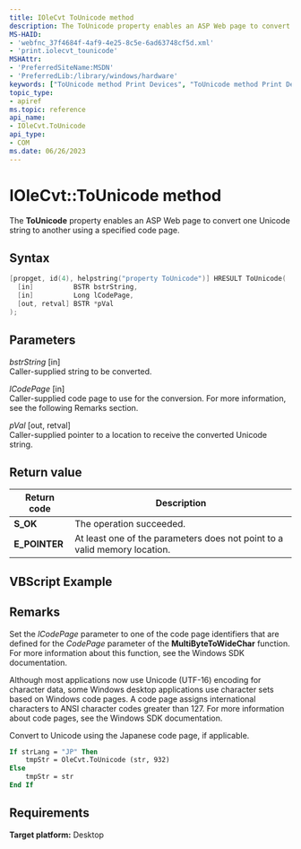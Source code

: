 ```yaml
---
title: IOleCvt ToUnicode method
description: The ToUnicode property enables an ASP Web page to convert one Unicode string to another using a specified code page.
MS-HAID:
- 'webfnc_37f4684f-4af9-4e25-8c5e-6ad63748cf5d.xml'
- 'print.iolecvt_tounicode'
MSHAttr:
- 'PreferredSiteName:MSDN'
- 'PreferredLib:/library/windows/hardware'
keywords: ["ToUnicode method Print Devices", "ToUnicode method Print Devices , IOleCvt interface", "IOleCvt interface Print Devices , ToUnicode method"]
topic_type:
- apiref
ms.topic: reference
api_name:
- IOleCvt.ToUnicode
api_type:
- COM
ms.date: 06/26/2023
---
```


# IOleCvt::ToUnicode method

The **ToUnicode** property enables an ASP Web page to convert one Unicode string to another using a specified code page.

## Syntax

```cpp
[propget, id(4), helpstring("property ToUnicode")] HRESULT ToUnicode(
  [in]          BSTR bstrString,
  [in]          Long lCodePage,
  [out, retval] BSTR *pVal
);
```

## Parameters

*bstrString* \[in\]  
Caller-supplied string to be converted.

*lCodePage* \[in\]  
Caller-supplied code page to use for the conversion. For more information, see the following Remarks section.

*pVal* \[out, retval\]  
Caller-supplied pointer to a location to receive the converted Unicode string.

## Return value

| Return code | Description |
|--|--|
| **S_OK** | The operation succeeded. |
| **E_POINTER** | At least one of the parameters does not point to a valid memory location. |

## VBScript Example

## Remarks

Set the *lCodePage* parameter to one of the code page identifiers that are defined for the *CodePage* parameter of the **MultiByteToWideChar** function. For more information about this function, see the Windows SDK documentation.

Although most applications now use Unicode (UTF-16) encoding for character data, some Windows desktop applications use character sets based on Windows code pages. A code page assigns international characters to ANSI character codes greater than 127. For more information about code pages, see the Windows SDK documentation.

Convert to Unicode using the Japanese code page, if applicable.

```vb
If strLang = "JP" Then
    tmpStr = OleCvt.ToUnicode (str, 932)
Else
    tmpStr = str
End If
```

## Requirements

**Target platform:** Desktop
